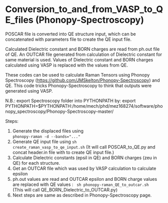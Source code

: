 # Conversion_to_and_from_VASP_to_QE_files (Phonopy-Spectroscopy)
POSCAR file is converted into QE structure input, which can be concatenated with parameters file to create the QE input file. 

Calculated Dielectric constant and BORN charges are read from ph.out file of QE. An OUTCAR file generated from calculation of Dielectric constant for same material is used. Values of Dielectric constant and BORN charges calculated using VASP is replaced with the values from QE. 

These codes can be used to calculate Raman Tensors using Phonopy Spectroscopy (https://github.com/JMSkelton/Phonopy-Spectroscopy) and QE. This code tricks Phonopy-Spectroscopy to think that outputs were generated using VASP.

N.B.: export Spectroscopy folder into PYTHONPATH by:
export PYTHONPATH=$PYTHONPATH:/home/mech/phd/mez168274/software/phonopy_spectroscopy/Phonopy-Spectroscopy-master/

Steps:
1. Generate the displaced files using   
<code>phonopy-raman -d --bands="..."</code>
2. Generate QE input file using 
<code>sh create_raman_vasp_to_qe_input.sh</code> (It will call POSCAR_to_QE.py and concat header.in file with to create QE input file.)
3. Calculate Dielectric constants (epsil in QE) and BORN charges (zeu in QE) for each structure. 
4. Get an OUTCAR file which was used by VASP calculation to calculate epsilon
5. ph.out values are read and OUTCAR epsilon and BORN charge values are replaced with QE values :
<code> sh phonopy-raman_QE_to_outcar.sh </code> (This will call QE_BORN_Dielectric_to_OUTCAR.py)
6. Next steps are same as described in Phonopy-Spectroscopy page.
